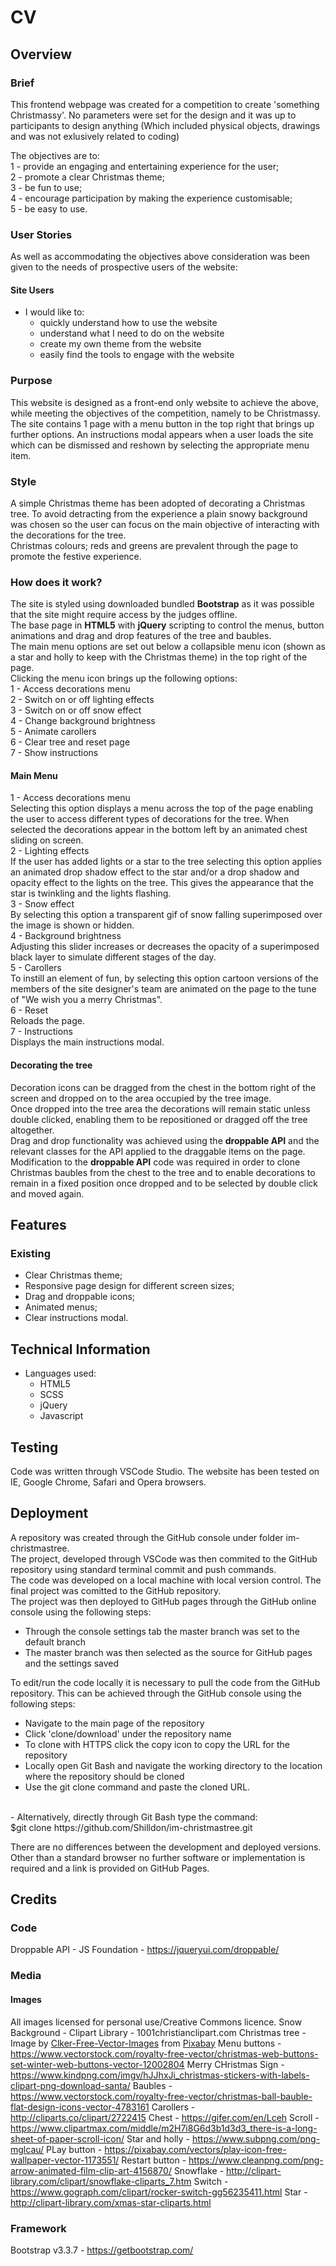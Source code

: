 # CV

## Overview

### Brief
This frontend webpage was created for a competition to create 'something Christmassy'. No parameters were set for the design and it was up to participants to design anything (Which included physical objects, drawings and was not exlusively related to coding)

The objectives are to:<br>
1 - provide an engaging and entertaining experience for the user;<br>
2 - promote a clear Christmas theme;<br>
3 - be fun to use;<br>
4 - encourage participation by making the experience customisable;<br>
5 - be easy to use.<br>

### User Stories
As well as accommodating the objectives above consideration was been given to the needs of prospective users of the website:

#### Site Users
- I would like to:
    - quickly understand how to use the website<br>
    - understand what I need to do on the website<br>
    - create my own theme from the website<br>
    - easily find the tools to engage with the website<br>

### Purpose
This website is designed as a front-end only website to achieve the above, while meeting the objectives of the competition, namely to be Christmassy. The site contains 1 page with a menu button in the top right that brings up further options. An instructions modal appears when a user loads the site which can be dismissed and reshown by selecting the appropriate menu item. <br>

### Style
A simple Christmas theme has been adopted of decorating a Christmas tree. To avoid detracting from the experience a plain snowy background was chosen so the user can focus on the main objective of interacting with the decorations for the tree.<br>
Christmas colours; reds and greens are prevalent through the page to promote the festive experience.<br> 

### How does it work?
The site is styled using downloaded bundled **Bootstrap** as it was possible that the site might require access by the judges offline.<br>
The base page in **HTML5** with **jQuery** scripting to control the menus, button animations and drag and drop features of the tree and baubles.<br>
The main menu options are set out below a collapsible menu icon (shown as a star and holly to keep with the Christmas theme) in the top right of the page.<br>
Clicking the menu icon brings up the following options:<br>
1 - Access decorations menu<br>
2 - Switch on or off lighting effects<br>
3 - Switch on or off snow effect<br>
4 - Change background brightness<br>
5 - Animate carollers<br>
6 - Clear tree and reset page<br>
7 - Show instructions<br>

#### Main Menu
1 - Access decorations menu<br>
Selecting this option displays a menu across the top of the page enabling the user to access different types of decorations for the tree. When selected the decorations appear in the bottom left by an animated chest sliding on screen.<br>
2 - Lighting effects<br>
If the user has added lights or a star to the tree selecting this option applies an animated drop shadow effect to the star and/or a drop shadow and opacity effect to the lights on the tree. This gives the appearance that the star is twinkling and the lights flashing.<br>
3 - Snow effect<br>
By selecting this option a transparent gif of snow falling superimposed over the image is shown or hidden.<br>
4 - Background brightness<br>
Adjusting this slider increases or decreases the opacity of a superimposed black layer to simulate different stages of the day.<br>
5 - Carollers<br>
To instill an element of fun, by selecting this option cartoon versions of the members of the site designer's team are animated on the page to the tune of "We wish you a merry Christmas".<br>
6 - Reset<br>
Reloads the page.<br>
7 - Instructions<br>
Displays the main instructions modal.<br>

#### Decorating the tree
Decoration icons can be dragged from the chest in the bottom right of the screen and dropped on to the area occupied by the tree image.<br>
Once dropped into the tree area the decorations will remain static unless double clicked, enabling them to be repositioned or dragged off the tree altogether.<br>
Drag and drop functionality was achieved using the **droppable API** and the relevant classes for the API applied to the draggable items on the page.<br>
Modification to the **droppable API** code was required in order to clone Christmas baubles from the chest to the tree and to enable decorations to remain in a fixed position once dropped and to be selected by double click and moved again.<br>

## Features

### Existing 
- Clear Christmas theme;
- Responsive page design for different screen sizes;
- Drag and droppable icons;
- Animated menus;
- Clear instructions modal.

## Technical Information
- Languages used:
    - HTML5
    - SCSS
    - jQuery
    - Javascript

## Testing
Code was written through VSCode Studio.
The website has been tested on IE, Google Chrome, Safari and Opera browsers.

## Deployment
A repository was created through the GitHub console under folder im-christmastree.<br>
The project, developed through VSCode was then commited to the GitHub repository using standard terminal commit and push commands.<br>
The code was developed on a local machine with local version control. The final project was comitted to the GitHub repository.<br>
The project was then deployed to GitHub pages through the GitHub online console using the following steps:<br>
- Through the console settings tab the master branch was set to the default branch<br>
- The master branch was then selected as the source for GitHub pages and the settings saved<br>

To edit/run the code locally it is necessary to pull the code from the GitHub repository. This can be achieved through the GitHub console using the following steps: 
- Navigate to the main page of the repository
- Click 'clone/download' under the repository name
- To clone with HTTPS click the copy icon to copy the URL for the repository
- Locally open Git Bash and navigate the working directory to the location where the repository should be cloned
- Use the git clone command and paste the cloned URL.
<br>
- Alternatively, directly through Git Bash type the command:<br>
      $git clone https://github.com/Shilldon/im-christmastree.git

There are no differences between the development and deployed versions.<br>
Other than a standard browser no further software or implementation is required and a link is provided on GitHub Pages.<br>

## Credits

### Code
Droppable API - JS Foundation - https://jqueryui.com/droppable/ 

### Media
#### Images
All images licensed for personal use/Creative Commons licence.
Snow Background - Clipart Library - 1001christianclipart.com
Christmas tree - Image by <a href="https://pixabay.com/users/clker-free-vector-images-3736/?utm_source=link-attribution&amp;utm_medium=referral&amp;utm_campaign=image&amp;utm_content=296830">Clker-Free-Vector-Images</a> from <a href="https://pixabay.com/?utm_source=link-attribution&amp;utm_medium=referral&amp;utm_campaign=image&amp;utm_content=296830">Pixabay</a>
Menu buttons - https://www.vectorstock.com/royalty-free-vector/christmas-web-buttons-set-winter-web-buttons-vector-12002804
Merry CHristmas Sign - https://www.kindpng.com/imgv/hJJhxJi_christmas-stickers-with-labels-clipart-png-download-santa/
Baubles - https://www.vectorstock.com/royalty-free-vector/christmas-ball-bauble-flat-design-icons-vector-4783161
Carollers - http://cliparts.co/clipart/2722415
Chest - https://gifer.com/en/Lceh
Scroll - https://www.clipartmax.com/middle/m2H7i8G6d3b1d3d3_there-is-a-long-sheet-of-paper-scroll-icon/
Star and holly - https://www.subpng.com/png-mglcau/
PLay button - https://pixabay.com/vectors/play-icon-free-wallpaper-vector-1173551/
Restart button - https://www.cleanpng.com/png-arrow-animated-film-clip-art-4156870/
Snowflake - http://clipart-library.com/clipart/snowflake-cliparts_7.htm
Switch - https://www.gograph.com/clipart/rocker-switch-gg56235411.html
Star - http://clipart-library.com/xmas-star-cliparts.html

### Framework
Bootstrap v3.3.7 - https://getbootstrap.com/<br>

